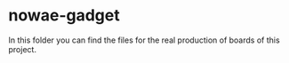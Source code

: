# nowae-gadget

In this folder you can find the files for the real production of boards of this project.
